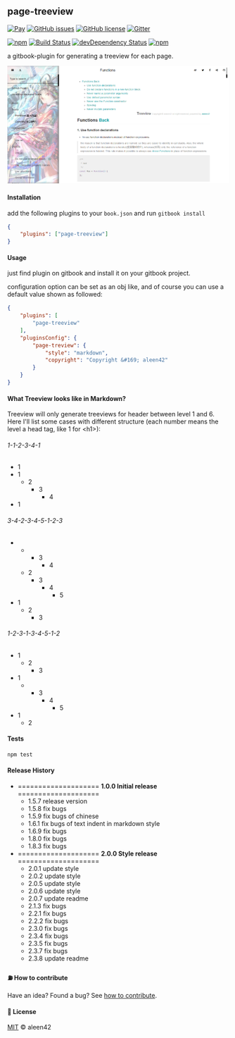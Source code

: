 ## page-treeview

[![Pay](https://img.shields.io/badge/%24-free-%23a10000.svg)](#) [![GitHub issues](https://img.shields.io/github/issues/aleen42/gitbook-treeview.svg)](https://github.com/aleen42/gitbook-treeview/issues) [![GitHub license](https://img.shields.io/badge/license-MIT-blue.svg)](https://raw.githubusercontent.com/aleen42/gitbook-treeview/master/LICENSE) [![Gitter](https://badges.gitter.im/aleen42/gitbook-treeview.svg)](https://gitter.im/aleen42/gitbook-treeview?utm_source=badge&utm_medium=badge&utm_campaign=pr-badge)

[![npm](https://img.shields.io/npm/v/gitbook-plugin-page-treeview.svg)](https://www.npmjs.com/package/gitbook-plugin-page-treeview) [![Build Status](https://travis-ci.org/aleen42/gitbook-treeview.svg?branch=master)](https://travis-ci.org/aleen42/gitbook-treeview) [![devDependency Status](https://david-dm.org/aleen42/gitbook-treeview/dev-status.svg)](https://david-dm.org/aleen42/gitbook-treeview#info=devDependencies) [![npm](https://img.shields.io/npm/dt/gitbook-plugin-page-treeview.svg)](https://www.npmjs.com/package/gitbook-plugin-page-treeview)

a gitbook-plugin for generating a treeview for each page.

<img src="./1.png">

#### Installation

add the following plugins to your `book.json` and run `gitbook install`

```json
{
    "plugins": ["page-treeview"]
}
```

#### Usage

just find plugin on gitbook and install it on your gitbook project.

configuration option can be set as an obj like, and of course you can use a default value shown as followed:

```json
{
	"plugins": [
		"page-treeview"
	],
	"pluginsConfig": {
		"page-treview": {
			"style": "markdown",
			"copyright": "Copyright &#169; aleen42"
		}
	}
}
```

#### What Treeview looks like in Markdown?

Treeview will only generate treeviews for header between level 1 and 6. Here I'll list some cases with different structure (each number means the level a head tag, like 1 for &lt;h1&gt;):

###### 1-1-2-3-4-1

- 1
- 1
	- 2
		- 3
			- 4
- 1

###### 3-4-2-3-4-5-1-2-3

- &nbsp; 
	- &nbsp; 
		- 3
			- 4
	- 2
		- 3
			- 4
				- 5
- 1
	- 2
		- 3

###### 1-2-3-1-3-4-5-1-2

- 1
	- 2
		- 3
- 1
	- &nbsp; 
		- 3
			- 4
				- 5
- 1
	- 2

#### Tests

```bash
npm test
```

#### Release History

* ==================== **1.0.0 Initial release** ====================
	* 1.5.7 release version
	* 1.5.8 fix bugs
	* 1.5.9 fix bugs of chinese
	* 1.6.1 fix bugs of text indent in markdown style
	* 1.6.9 fix bugs
	* 1.8.0 fix bugs
	* 1.8.3 fix bugs
* ==================== **2.0.0 Style release** ====================
	* 2.0.1 update style
	* 2.0.2 update style
	* 2.0.5 update style
	* 2.0.6 update style
	* 2.0.7 update readme
	* 2.1.3 fix bugs
	* 2.2.1 fix bugs
	* 2.2.2 fix bugs
	* 2.3.0 fix bugs
	* 2.3.4 fix bugs
	* 2.3.5 fix bugs
	* 2.3.7 fix bugs
	* 2.3.8 update readme

#### :fuelpump: How to contribute

Have an idea? Found a bug? See [how to contribute](https://aleen42.gitbooks.io/personalwiki/content/contribution.html).

#### :scroll: License

[MIT](https://aleen42.gitbooks.io/personalwiki/content/MIT.html) © aleen42
